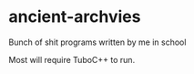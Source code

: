 # ancient-archvies

Bunch of shit programs written by me in school

Most will require TuboC++ to run.
